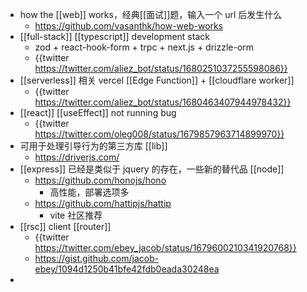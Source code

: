 - how the [[web]] works，经典[[面试]]题，输入一个 url 后发生什么
	- https://github.com/vasanthk/how-web-works
- [[full-stack]] [[typescript]] development stack
	- zod + react-hook-form + trpc + next.js + drizzle-orm
	- {{twitter https://twitter.com/aliez_bot/status/1680251037255598086}}
- [[serverless]] 相关 vercel [[Edge Function]] + [[cloudflare worker]]
	- {{twitter https://twitter.com/aliez_bot/status/1680463407944978432}}
- [[react]] [[useEffect]] not running bug
	- {{twitter https://twitter.com/oleg008/status/1679857963714899970}}
- 可用于处理引导行为的第三方库 [[lib]]
	- https://driverjs.com/
- [[express]] 已经是类似于 jquery 的存在，一些新的替代品 [[node]]
	- https://github.com/honojs/hono
		- 高性能，部署选项多
	- https://github.com/hattipjs/hattip
		- vite 社区推荐
- [[rsc]] client [[router]]
	- {{twitter https://twitter.com/ebey_jacob/status/1679600210341920768}}
	- https://gist.github.com/jacob-ebey/1094d1250b41bfe42fdb0eada30248ea
-